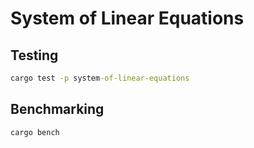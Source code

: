 # System of Linear Equations

## Testing
```cmd
cargo test -p system-of-linear-equations
```

## Benchmarking
```cmd
cargo bench
```